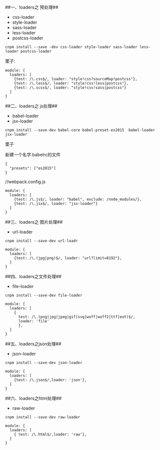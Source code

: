 <!--
author: 小莫
date: 2016-05-17
title: webpack进阶之loader篇
tags: webpack
category: webpack处理器
status: publish
summary: webpack的loaders是一大特色，也是很重要的一部分。这遍博客我将分类讲解一些常用的laoder
-->

##一、loaders之 预处理##
* css-loader
* style-loader
* sass-loader
* less-loader
* postcss-loader

`cnpm install --save -dev css-loader style-loader sass-loader less-loader postcss-loader`  

栗子:

```
module: {
  loaders: [
    {test: /\.css$/, loader: "style!css?sourceMap!postcss"},
    {test: /\.less$/, loader: "style!css!less|postcss"},
    {test: /\.scss$/, loader: "style!css!sass|postcss"}
  ]
}
```

##二、loaders之 js处理##
* babel-loader
* jsx-loader

`cnpm install --save-dev babel-core
babel-preset-es2015  babel-loader jsx-loader`

栗子  

新建一个名字.babelrc的文件

```
{
  "presets": ["es2015"]
}
```

//webpack.config.js
```
module: {
  loaders: [
    {test: /\.js$/, loader: "babel", exclude: /node_modules/},
    {test: /\.jsx$/, loader: "jsx-loader"}
  ]
}
```

##三、loaders之 图片处理##
* url-loader

`cnpm install --save-dev url-loadr`

```
module: {
  loaders: [
    {test: /\.(jpg|png)$/, loader: "url?limit=8192"},
  ]
}
```

##四、loaders之文件处理##
* file-loader

`cnpm install --save-dev file-loader`

```
module: {
  loaders: [
    {
      test: /\.(png|jpg|jpeg|gif|svg|woff|woff2|ttf|eot)$/,
      loader: 'file'
      },
  ]
}

```

##五、loaders之json处理##
* json-loader

`cnpm install --save-dev json-loader`

```
module: {
  loaders: [
    {test: /\.json$/,loader: 'json'},
  ]
}
```

##六、loaders之html处理##
* raw-loader

`cnpm install --save-dev raw-loader`

```
module: {
  loaders: [
    { test: /\.html$/,loader: 'raw'},
  ]
}
```
